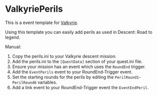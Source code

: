 # ValkyriePerils
This is a event template for [Valkyrie](https://github.com/NPBruce/valkyrie/wiki).

Using this template you can easily add perils as used in Descent: Road to legend.

Manual:

1. Copy the perils.ini to your Valkyrie descent mission.
2. Add the perils.ini to the `[QuestData]` section of your quest.ini file.
3. Ensure your mission has an event which uses the `RoundEnd` trigger.
4. Add the `EventPerils` event to your RoundEnd-Trigger event.
5. Set the starting rounds for the perils by editing the `PerilRound1`-`PerilRound6` variables.
6. Add a link event to your  RoundEnd-Trigger event the `EventEndPeril`.
